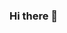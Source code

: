 ### Hi there 👋

<!--
**MahlbergJ/MahlbergJ** is a ✨ _special_ ✨ repository because its `README.md` (this file) appears on your GitHub profile.

Here are some ideas to get you started:

- 🔭 I’m currently working on course work
- 🌱 I’m currently learning back end c#
- 👯 I’m looking to collaborate on styles for a side project
- 🤔 I’m looking for help with sql or databases
- 💬 Ask me about video games
- 📫 How to reach me: discord:Mahl#3391
- 😄 Pronouns: he/him
- ⚡ Fun fact: i've won a lego robotics competition
-->
